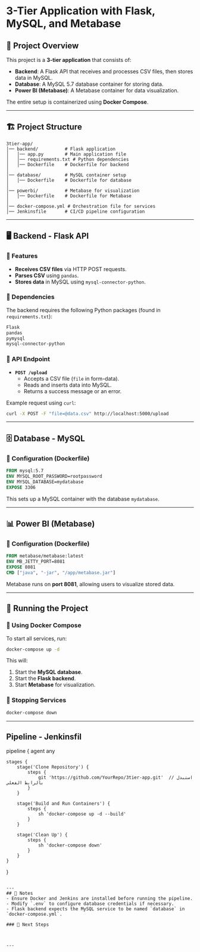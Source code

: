 # 3-Tier Application with Flask, MySQL, and Metabase

## 📌 Project Overview
This project is a **3-tier application** that consists of:
- **Backend**: A Flask API that receives and processes CSV files, then stores data in MySQL.
- **Database**: A MySQL 5.7 database container for storing data.
- **Power BI (Metabase)**: A Metabase container for data visualization.

The entire setup is containerized using **Docker Compose**.

---
## 🏗️ Project Structure
```
3tier-app/
│── backend/          # Flask application
│   │── app.py        # Main application file
│   │── requirements.txt # Python dependencies
│   │── Dockerfile    # Dockerfile for backend
│
│── database/         # MySQL container setup
│   │── Dockerfile    # Dockerfile for database
│
│── powerbi/          # Metabase for visualization
│   │── Dockerfile    # Dockerfile for Metabase
│
│── docker-compose.yml # Orchestration file for services
│── Jenkinsfile       # CI/CD pipeline configuration
```

---
## 🖥️ Backend - Flask API
### 🔹 Features
- **Receives CSV files** via HTTP POST requests.
- **Parses CSV** using `pandas`.
- **Stores data** in MySQL using `mysql-connector-python`.

### 🔹 Dependencies
The backend requires the following Python packages (found in `requirements.txt`):
```txt
Flask
pandas
pymysql
mysql-connector-python
```

### 🔹 API Endpoint
- **`POST /upload`**
  - Accepts a CSV file (`file` in form-data).
  - Reads and inserts data into MySQL.
  - Returns a success message or an error.

Example request using `curl`:
```bash
curl -X POST -F "file=@data.csv" http://localhost:5000/upload
```

---
## 🗄️ Database - MySQL
### 🔹 Configuration (Dockerfile)
```dockerfile
FROM mysql:5.7
ENV MYSQL_ROOT_PASSWORD=rootpassword
ENV MYSQL_DATABASE=mydatabase
EXPOSE 3306
```
This sets up a MySQL container with the database `mydatabase`.

---
## 📊 Power BI (Metabase)
### 🔹 Configuration (Dockerfile)
```dockerfile
FROM metabase/metabase:latest
ENV MB_JETTY_PORT=8081
EXPOSE 8081
CMD ["java", "-jar", "/app/metabase.jar"]
```
Metabase runs on **port 8081**, allowing users to visualize stored data.

---
## 🚀 Running the Project
### 🔹 Using Docker Compose
To start all services, run:
```bash
docker-compose up -d
```
This will:
1. Start the **MySQL database**.
2. Start the **Flask backend**.
3. Start **Metabase** for visualization.

### 🔹 Stopping Services
```bash
docker-compose down
```

---
##  Pipeline - Jenkinsfil

pipeline {
    agent any

    stages {
        stage('Clone Repository') {
            steps {
                git 'https://github.com/YourRepo/3tier-app.git'  // استبدل بالرابط الفعلي
            }
        }

        stage('Build and Run Containers') {
            steps {
                sh 'docker-compose up -d --build'
            }
        }

        stage('Clean Up') {
            steps {
                sh 'docker-compose down'
            }
        }
    }
}

```

---
## 📝 Notes
- Ensure Docker and Jenkins are installed before running the pipeline.
- Modify `.env` to configure database credentials if necessary.
- Flask backend expects the MySQL service to be named `database` in `docker-compose.yml`.

### 🎯 Next Steps



---

